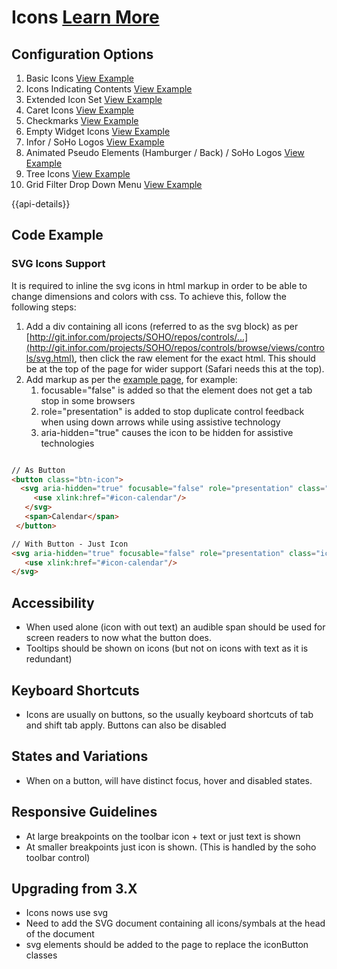 # Icons  [Learn More](#)

## Configuration Options

1. Basic Icons [View Example]( ../components/icons/example-index)
2. Icons Indicating Contents [View Example]( ../components/icons/example-full-style)
3. Extended Icon Set [View Example]( ../components/icons/example-extended)
4. Caret Icons [View Example]( ../components/icons/example-caret)
5. Checkmarks [View Example]( ../components/icons/example-checks)
6. Empty Widget Icons [View Example]( ../components/icons/example-empty-widgets)
7. Infor / SoHo Logos [View Example]( ../components/icons/example-logos)
8. Animated Pseudo Elements (Hamburger / Back) / SoHo Logos [View Example]( ../components/icons/example-pseudo-elements)
9. Tree Icons [View Example]( ../components/icons/example-tree)
10. Grid Filter Drop Down Menu [View Example]( ../components/icons/example-filter-dropdown)

{{api-details}}

## Code Example

### SVG Icons Support

It is required to inline the svg icons in html markup in order to be able to change dimensions and colors with css. To achieve this, follow the following steps:

1.  Add a div containing all icons (referred to as the svg block) as per [http://git.infor.com/projects/SOHO/repos/controls/...](http://git.infor.com/projects/SOHO/repos/controls/browse/views/controls/svg.html), then click the raw element for the exact html. This should be at the top of the page for wider support (Safari needs this at the top).
2.  Add markup as per the [example page]( ../components/icons/example-index), for example:
    1.  focusable="false" is added so that the element does not get a tab stop in some browsers
    2.  role="presentation" is added to stop duplicate control feedback when using down arrows while using assistive technology
    3.  aria-hidden="true" causes the icon to be hidden for assistive technologies


```html

// As Button
<button class="btn-icon">
  <svg aria-hidden="true" focusable="false" role="presentation" class="icon">
     <use xlink:href="#icon-calendar"/>
   </svg>
   <span>Calendar</span>
 </button>

// With Button - Just Icon
<svg aria-hidden="true" focusable="false" role="presentation" class="icon" >
   <use xlink:href="#icon-calendar"/>
</svg>


```

## Accessibility

-   When used alone (icon with out text) an audible span should be used for screen readers to now what the button does.
-   Tooltips should be shown on icons (but not on icons with text as it is redundant)

## Keyboard Shortcuts

-   Icons are usually on buttons, so the usually keyboard shortcuts of tab and shift tab apply. Buttons can also be disabled

## States and Variations

-   When on a button, will have distinct focus, hover and disabled states.

## Responsive Guidelines

-   At large breakpoints on the toolbar icon + text or just text is shown
-   At smaller breakpoints just icon is shown. (This is handled by the soho toolbar control)

## Upgrading from 3.X

-   Icons nows use svg
-   Need to add the SVG document containing all icons/symbals at the head of the document
-   svg elements should be added to the page to replace the iconButton classes
